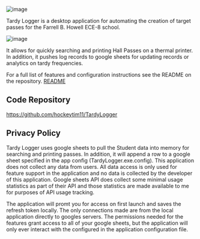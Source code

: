 ![image](https://github.com/hockeytim11/TardyLogger/raw/main/TardyLoggerLogo.png)

Tardy Logger is a desktop application for automating the creation of target passes for the Farrell B. Howell ECE-8 school.

![image](https://user-images.githubusercontent.com/1467409/165204006-7c8c3551-ee73-4e2c-b357-6c29140dc13e.png)

It allows for quickly searching and printing Hall Passes on a thermal printer. In addition, it pushes log records to google sheets for updating records or analytics on tardy frequencies.

For a full list of features and configuration instructions see the README on the repository.
<a href="https://github.com/hockeytim11/TardyLogger/blob/main/README.md" title="Tardy Logger README">README</a>

## Code Repository
https://github.com/hockeytim11/TardyLogger

## Privacy Policy
Tardy Logger uses google sheets to pull the Student data into memory for searching and printing passes. In addition,
it will append a row to a google sheet specified in the app config (TardyLogger.exe.config). This application does not 
collect any data from users. All data access is only used for feature support in the application and no data is collected 
by the developer of this application. Google sheets API does collect some minimal usage statistics as part of their API and
those statistics are made available to me for purposes of API usage tracking.

The application will promt you for access on first launch and saves the refresh token locally. The only connections made are 
from the local application directly to googles servers. The permissions needed for the features grant access to all of your
google sheets, but the application will only ever interact with the configured in the application configuration file.


